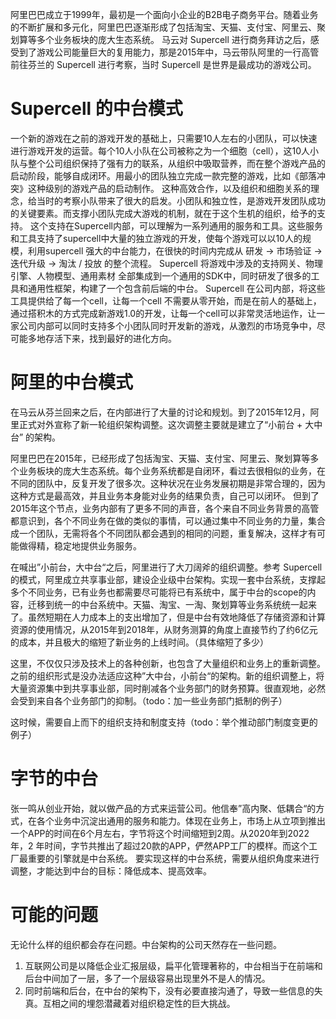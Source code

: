 
阿里巴巴成立于1999年，最初是一个面向小企业的B2B电子商务平台。随着业务的不断扩展和多元化，阿里巴巴逐渐形成了包括淘宝、天猫、支付宝、阿里云、聚划算等多个业务板块的庞大生态系统。
马云对 Supercell 进行商务拜访之后，感受到了游戏公司能量巨大的复用能力，那是2015年中，马云带队阿里的一行高管前往芬兰的 Supercell 进行考察，当时 Supercell 是世界是最成功的游戏公司。
# Supercell 的中台模式
一个新的游戏在之前的游戏开发的基础上，只需要10人左右的小团队，可以快速进行游戏开发的运营。每个10人小队在公司被称之为一个细胞（cell），这10人小队与整个公司组织保持了强有力的联系，从组织中吸取营养，而在整个游戏产品的启动阶段，能够自成闭环。用最小的团队独立完成一款完整的游戏，比如《部落冲突》这种级别的游戏产品的启动制作。
这种高效合作，以及组织和细胞关系的理念，给当时的考察小队带来了很大的启发。小团队和独立性，是游戏开发团队成功的关键要素。而支撑小团队完成大游戏的机制，就在于这个生机的组织，给予的支持。
这个支持在Supercell内部，可以理解为一系列通用的服务和工具。这些服务和工具支持了supercell中大量的独立游戏的开发，使每个游戏可以以10人的规模，利用supercell 强大的中台能力，在很快的时间内完成从 研发 -> 市场验证 -> 迭代升级 -> 淘汰 / 投放 的整个流程。
Supercell 将游戏中涉及的支持网关、物理引擎、人物模型、通用素材 全部集成到一个通用的SDK中，同时研发了很多的工具和通用性框架，构建了一个包含前后端的中台。
Supercell 在公司内部，将这些工具提供给了每一个cell，让每一个cell 不需要从零开始，而是在前人的基础上，通过搭积木的方式完成新游戏1.0的开发，让每一个cell可以非常灵活地运作，让一家公司内部可以同时支持多个小团队同时开发新的游戏，从激烈的市场竞争中，尽可能多地存活下来，找到最好的进化方向。

# 阿里的中台模式

在马云从芬兰回来之后，在内部进行了大量的讨论和规划。到了2015年12月，阿里正式对外宣称了新一轮组织架构调整。这次调整主要就是建立了“小前台 + 大中台” 的架构。

阿里巴巴在2015年，已经形成了包括淘宝、天猫、支付宝、阿里云、聚划算等多个业务板块的庞大生态系统。每个业务系统都是自闭环，看过去很相似的业务，在不同的团队中，反复开发了很多次。这种状况在业务发展初期是非常合理的，因为这种方式是最高效，并且业务本身能对业务的结果负责，自己可以闭环。 但到了2015年这个节点，业务内部有了更多不同的声音，各个来自不同业务背景的高管都意识到，各个不同业务在做的类似的事情，可以通过集中不同业务的力量，集合成一个团队，无需将各个不同团队都会遇到的相同的问题，重复解决，这样才有可能做得精，稳定地提供业务服务。

在喊出”小前台，大中台“之后，阿里进行了大刀阔斧的组织调整。参考 Supercell 的模式，阿里成立共享事业部，建设企业级中台架构。实现一套中台系统，支撑起多个不同业务，已有业务也都需要尽可能将已有系统中，属于中台的scope的内容，迁移到统一的中台系统中。天猫、淘宝、一淘、聚划算等业务系统统一起来了。虽然短期在人力成本上的支出增加了，但是中台有效地降低了存储资源和计算资源的使用情况，从2015年到2018年，从财务测算的角度上直接节约了约6亿元的成本，并且极大的缩短了新业务的上线时间。（具体缩短了多少）

这里，不仅仅只涉及技术上的各种创新，也包含了大量组织和业务上的重新调整。之前的组织形式是没办法适应这种”大中台，小前台“的架构。新的组织调整上，将大量资源集中到共享事业部，同时削减各个业务部门的财务预算。很直观地，必然会受到来自各个业务部门的抑制。（todo：加一些业务部门抵制的例子）

这时候，需要自上而下的组织支持和制度支持（todo：举个推动部门制度变更的例子）


# 字节的中台

张一鸣从创业开始，就以做产品的方式来运营公司。他信奉”高内聚、低耦合“的方式，在各个业务中沉淀出通用的服务和能力。体现在业务上，市场上从立项到推出一个APP的时间在6个月左右，字节将这个时间缩短到2周。从2020年到2022年，2 年时间，字节共推出了超过20款的APP，俨然APP工厂的模样。而这个工厂最重要的引擎就是中台系统。
要实现这样的中台系统，需要从组织角度来进行调整，才能达到中台的目标：降低成本、提高效率。

# 可能的问题
无论什么样的组织都会存在问题。中台架构的公司天然存在一些问题。
1. 互联网公司是以降低企业汇报层级，扁平化管理著称的，中台相当于在前端和后台中间加了一层，多了一个层级容易出现里外不是人的情况。
2. 同时前端和后台，在中台的架构下，没有必要直接沟通了，导致一些信息的失真。互相之间的埋怨潜藏着对组织稳定性的巨大挑战。








